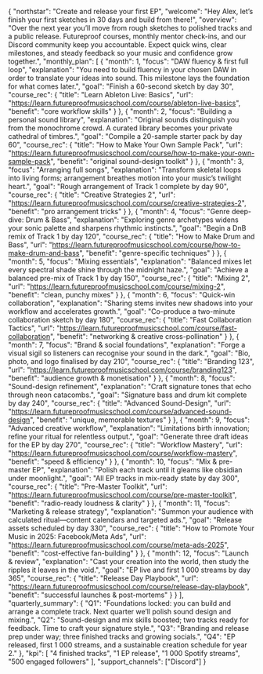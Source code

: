 {
  "northstar": "Create and release your first EP",
  "welcome": "Hey Alex, let’s finish your first sketches in 30 days and build from there!",
  "overview": "Over the next year you’ll move from rough sketches to polished tracks and a public release. Futureproof courses, monthly mentor check-ins, and our Discord community keep you accountable. Expect quick wins, clear milestones, and steady feedback so your music and confidence grow together.",
  "monthly_plan": [
    {
      "month": 1,
      "focus": "DAW fluency & first full loop",
      "explanation": "You need to build fluency in your chosen DAW in order to translate your ideas into sound. This milestone lays the foundation for what comes later.",
      "goal": "Finish a 60-second sketch by day 30",
      "course_rec": {
        "title": "Learn Ableton Live: Basics",
        "url": "https://learn.futureproofmusicschool.com/course/ableton-live-basics",
        "benefit": "core workflow skills"
      }
    },
    {
      "month": 2,
      "focus": "Building a personal sound library",
      "explanation": "Original sounds distinguish you from the monochrome crowd. A curated library becomes your private cathedral of timbres.",
      "goal": "Compile a 20-sample starter pack by day 60",
      "course_rec": {
        "title": "How to Make Your Own Sample Pack",
        "url": "https://learn.futureproofmusicschool.com/course/how-to-make-your-own-sample-pack",
        "benefit": "original sound-design toolkit"
      }
    },
    {
      "month": 3,
      "focus": "Arranging full songs",
      "explanation": "Transform skeletal loops into living forms; arrangement breathes motion into your music’s twilight heart.",
      "goal": "Rough arrangement of Track 1 complete by day 90",
      "course_rec": {
        "title": "Creative Strategies 2",
        "url": "https://learn.futureproofmusicschool.com/course/creative-strategies-2",
        "benefit": "pro arrangement tricks"
      }
    },
    {
      "month": 4,
      "focus": "Genre deep-dive: Drum & Bass",
      "explanation": "Exploring genre archetypes widens your sonic palette and sharpens rhythmic instincts.",
      "goal": "Begin a DnB remix of Track 1 by day 120",
      "course_rec": {
        "title": "How to Make Drum and Bass",
        "url": "https://learn.futureproofmusicschool.com/course/how-to-make-drum-and-bass",
        "benefit": "genre-specific techniques"
      }
    },
    {
      "month": 5,
      "focus": "Mixing essentials",
      "explanation": "Balanced mixes let every spectral shade shine through the midnight haze.",
      "goal": "Achieve a balanced pre-mix of Track 1 by day 150",
      "course_rec": {
        "title": "Mixing 2",
        "url": "https://learn.futureproofmusicschool.com/course/mixing-2",
        "benefit": "clean, punchy mixes"
      }
    },
    {
      "month": 6,
      "focus": "Quick-win collaboration",
      "explanation": "Sharing stems invites new shadows into your workflow and accelerates growth.",
      "goal": "Co-produce a two-minute collaboration sketch by day 180",
      "course_rec": {
        "title": "Fast Collaboration Tactics",
        "url": "https://learn.futureproofmusicschool.com/course/fast-collaboration",
        "benefit": "networking & creative cross-pollination"
      }
    },
    {
      "month": 7,
      "focus": "Brand & social foundations",
      "explanation": "Forge a visual sigil so listeners can recognise your sound in the dark.",
      "goal": "Bio, photo, and logo finalised by day 210",
      "course_rec": {
        "title": "Branding 123",
        "url": "https://learn.futureproofmusicschool.com/course/branding123",
        "benefit": "audience growth & monetisation"
      }
    },
    {
      "month": 8,
      "focus": "Sound-design refinement",
      "explanation": "Craft signature tones that echo through neon catacombs.",
      "goal": "Signature bass and drum kit complete by day 240",
      "course_rec": {
        "title": "Advanced Sound-Design",
        "url": "https://learn.futureproofmusicschool.com/course/advanced-sound-design",
        "benefit": "unique, memorable textures"
      }
    },
    {
      "month": 9,
      "focus": "Advanced creative workflow",
      "explanation": "Limitations birth innovation; refine your ritual for relentless output.",
      "goal": "Generate three draft ideas for the EP by day 270",
      "course_rec": {
        "title": "Workflow Mastery",
        "url": "https://learn.futureproofmusicschool.com/course/workflow-mastery",
        "benefit": "speed & efficiency"
      }
    },
    {
      "month": 10,
      "focus": "Mix & pre-master EP",
      "explanation": "Polish each track until it gleams like obsidian under moonlight.",
      "goal": "All EP tracks in mix-ready state by day 300",
      "course_rec": {
        "title": "Pre-Master Toolkit",
        "url": "https://learn.futureproofmusicschool.com/course/pre-master-toolkit",
        "benefit": "radio-ready loudness & clarity"
      }
    },
    {
      "month": 11,
      "focus": "Marketing & release strategy",
      "explanation": "Summon your audience with calculated ritual—content calendars and targeted ads.",
      "goal": "Release assets scheduled by day 330",
      "course_rec": {
        "title": "How to Promote Your Music in 2025: Facebook/Meta Ads",
        "url": "https://learn.futureproofmusicschool.com/course/meta-ads-2025",
        "benefit": "cost-effective fan-building"
      }
    },
    {
      "month": 12,
      "focus": "Launch & review",
      "explanation": "Cast your creation into the world, then study the ripples it leaves in the void.",
      "goal": "EP live and first 1 000 streams by day 365",
      "course_rec": {
        "title": "Release Day Playbook",
        "url": "https://learn.futureproofmusicschool.com/course/release-day-playbook",
        "benefit": "successful launches & post-mortems"
      }
    }
  ],
  "quarterly_summary": {
    "Q1": "Foundations locked: you can build and arrange a complete track. Next quarter we’ll polish sound design and mixing.",
    "Q2": "Sound-design and mix skills boosted; two tracks ready for feedback. Time to craft your signature style.",
    "Q3": "Branding and release prep under way; three finished tracks and growing socials.",
    "Q4": "EP released, first 1 000 streams, and a sustainable creation schedule for year 2."
  },
  "kpi": [
    "4 finished tracks",
    "1 EP release",
    "1 000 Spotify streams",
    "500 engaged followers"
  ],
  "support_channels": ["Discord"]
}
